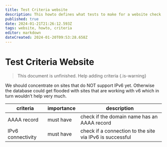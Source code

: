 ```yaml
---
title: Test Criteria website
description: This howto defines what tests to make for a website check
published: true
date: 2024-01-21T21:26:12.593Z
tags: website, howto, criteria
editor: markdown
dateCreated: 2024-01-20T09:53:28.658Z
---
```


# Test Criteria Website

> This document is unfinished. Help adding criteria
{.is-warning}

We should concentrate on sites that do NOT support IPv6 yet. Otherwise the database could get flooded with sites that are working with v6 which in turn wouldn't help very much.

| criteria | importance | description |
| - | - | - |
| AAAA record | must have | check if the domain name has an AAAA record |
| IPv6 connectivity | must have | check if a connection to the site via IPv6 is successful |
